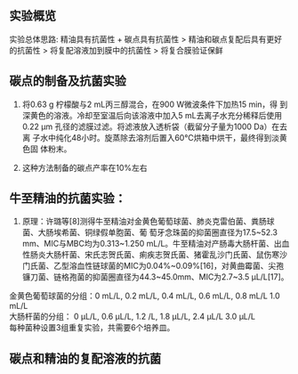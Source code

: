 ## 实验概览
实验总体思路:
精油具有抗菌性 + 碳点具有抗菌性 > 精油和碳点复配后具有更好的抗菌性 > 将复配溶液加到膜中的抗菌性 > 将复合膜验证保鲜

## 碳点的制备及抗菌实验
1. 将0.63 g 柠檬酸与2 mL丙三醇混合，在900 W微波条件下加热15 min，得
到深黄色的溶液。冷却至室温后向该溶液中加入5 mL去离子水充分稀释后使用
0.22 μm 孔径的滤膜过滤。将滤液放入透析袋（截留分子量为1000 Da）在去离
子水中纯化48小时。旋蒸除去溶剂后置入60℃烘箱中烘干，最终得到淡黄色固
体粉末。

2. 这种方法制备的碳点产率在10%左右



## 牛至精油的抗菌实验：
1. 原理：许璐等[8]测得牛至精油对金黄色葡萄球菌、肺炎克雷伯菌、粪肠球菌、大肠埃希菌、铜绿假单胞菌、葡
萄牙念珠菌的抑菌圈直径为17.5~52.3 mm、MIC与MBC均为0.313~1.250 mL/L。牛至精油对产肠毒大肠杆菌、出血性肠炎大肠杆菌、宋氏志贺氏菌、痢疾志贺氏菌、猪霍乱沙门氏菌、鼠伤寒沙门氏菌、乙型溶血性链球菌的MIC为0.04%~0.09%[16]，对黄曲霉菌、尖孢镰刀菌、链格孢菌的抑菌圈直径为44.3~45.0mm、MIC为2.7~3.5 μL/L[17]。


金黄色葡萄球菌的分组：0 mL/L, 0.2 mL/L, 0.4 mL/L, 0.6 mL/L, 0.8 mL/L 1.0 mL/L  
大肠杆菌的分组： 0 μL/L, 0.6 μL/L, 1.2 /L, 1.8 μL/L, 2.4 μL/L 3.0 μL/L  
每种菌种设置3组重复实验，共需要6个培养皿。

## 碳点和精油的复配溶液的抗菌

